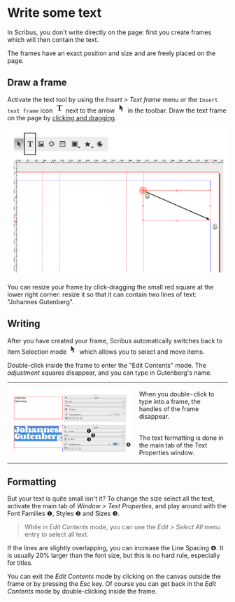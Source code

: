 # Write some text

In Scribus, you don't write directly on the page: first you create frames which will then contain the text.

The frames have an exact position and size and are freely placed on the page.

## Draw a frame

Activate the text tool by using the _Insert > Text frame_ menu or the `Insert text frame` icon ![icon](tools/tool-text.png) next to the arrow ![icon](tools/tool-select.png) in the toolbar. Draw the text frame on the page by [clicking and dragging](glossary-en.md#clic-and-drag).

![](write-text/draw-frame.png)

You can resize your frame by click-dragging the small red square at the lower right corner: resize it so that it can contain two lines of text: "Johannes Gutenberg".

## Writing

After you have created your frame, Scribus automatically switches back to Item Selection mode ![icon](tools/tool-select.png) which allows you to select and move items.

Double-click inside the frame to enter the "Edit Contents" mode. The _adjustment_ squares disappear, and you can type in Gutenberg's name.

<table>
<tbody>
<tr>
<td rowspan=2>

![](write-text/type-text-fr.png)

</td>
<td>
When you double-click to type into a frame, the handles of the frame disappear.
</td>
<tr>
<td>
The text formatting is done in the main tab of the Text Properties window.
</td>
</tr>
</tbody>
</table>

## Formatting

But your text is quite small isn't it? To change the size select all the text, activate the main tab of _Window > Text Properties_, and play around with the Font Families ❶, Styles ❷ and Sizes ❸.

> While in  _Edit Contents_ mode, you can use the _Edit > Select All_ menu entry to select all text.

If the lines are slightly overlapping, you can increase the Line Spacing ❹. It is usually 20% larger than the font size, but this is no hard rule, especially for titles.

You can exit the _Edit Contents_ mode by clicking on the canvas outside the frame or by pressing the _Esc_ key.
Of course you can get back in the _Edit Contents_ mode by double-clicking inside the frame.
